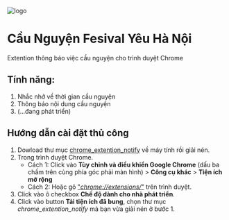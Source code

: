 ![logo](https://hoithanh.com/wp-content/uploads/2017/04/17761071_10158427611180654_7780121716910473583_o.jpg)
# Cầu Nguyện Fesival Yêu Hà Nội

Extention thông báo việc cầu nguyện cho trình duyệt Chrome

## Tính năng: 
1. Nhắc nhở về thời gian cầu nguyện
2. Thông báo nội dung cầu nguyện
3. (...đang phát triển)
## Hướng dẫn cài đặt thủ công
1. Dowload thư mục [chrome_extention_notify](https://github.com/tienthanhjlw/chrome_extention_notify/archive/master.zip) về máy tính rồi giải nén.
2. Trong trình duyệt Chrome.
    - Cách 1: Click vào **Tùy chỉnh và điều khiển Google Chrome** (dấu ba chấm trên cùng phía góc phải màn hình) > **Công cụ khác** > **Tiện ích mở rộng**
    - Cách 2: Hoặc gõ ["*chrome://extensions/*"](chrome://extensions/) trên trình duyệt.
3. Click vào ô checkbox **Chế độ dành cho nhà phát triển**.
4. Click vào button **Tải tiện ích đã bung**, chọn thư mục *chrome_extention_notify* mà bạn vừa giải nén ở bước 1.
